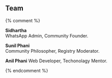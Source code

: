 ## Team
{% comment %}


**Sidhartha**	  
WhatsApp Admin,
Community Founder.
  
 **Sunil Phani**		  
Community Philosopher,
Registry Moderator.     
  
 **Anil Phani**
 Web Developer,
 Techonolagy Mentor.
 
 {% endcomment %}

